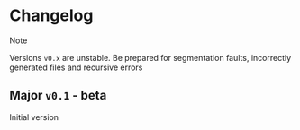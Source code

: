 # Changelog

>[!NOTE]
> Versions `v0.x` are unstable. Be prepared for segmentation faults, incorrectly generated files and recursive errors

## Major `v0.1` - beta
Initial version